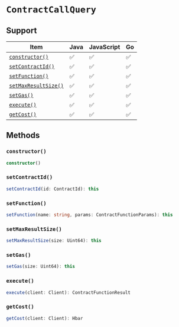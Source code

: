 # `ContractCallQuery`

## Support

| Item | Java | JavaScript | Go
| - | - | - | - |
| [`constructor()`](#new) | ✅ | ✅ | ✅
| [`setContractId()`](#setContractId) | ✅ | ✅ | ✅
| [`setFunction()`](#setFunction) | ✅ | ✅ | ✅
| [`setMaxResultSize()`](#setMaxResultSize) | ✅ | ✅ | ✅
| [`setGas()`](#setGas) | ✅ | ✅ | ✅
| [`execute()`](#execute) | ✅ | ✅ | ✅
| [`getCost()`](#getCost) | ✅ | ✅ | ✅

## Methods

### `constructor()`

```typescript
constructor()
```

### `setContractId()`

```typescript
setContractId(id: ContractId): this
```

### `setFunction()`

```typescript
setFunction(name: string, params: ContractFunctionParams): this
```

### `setMaxResultSize()`

```typescript
setMaxResultSize(size: Uint64): this
```

### `setGas()`

```typescript
setGas(size: Uint64): this
```

### `execute()`

```typescript
execute(client: Client): ContractFunctionResult
```

### `getCost()`

```typescript
getCost(client: Client): Hbar
```
